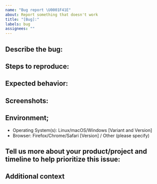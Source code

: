 ```yaml
---
name: "Bug report \U0001F41E"
about: Report something that doesn't work
title: "[Bug]:"
labels: bug
assignees: ""
---
```


<!--
A Bug is a superset of regressions, but it doesn't have to have worked previously. Please provide as much relevant info as possible.
Before opening a new issue, please search existing issues https://github.com/spaship/spaship/issues
-->

## Describe the bug:

<!-- A clear and concise description of what the bug is. -->

## Steps to reproduce:

<!--
1. Do '...'
2. Click on '....'
3. See error

For the fastest support, provide a working demo or minimal reproduction using tools such as [codepen](https://codepen.io/) or [jsfiddle](https://jsfiddle.net/)
-->

## Expected behavior:

<!-- A clear and concise description of what you expected to happen. -->

## Screenshots:

<!-- If applicable, add screenshots to help explain your problem. -->

## Environment;

- Operating System(s): Linux/macOS/Windows [Variant and Version]
- Browser: Firefox/Chrome/Safari [Version] / Other (please specify)

## Tell us more about your product/project and timeline to help prioritize this issue:

<!--
* What product/project does this impact?
* List product/project release(s) and timelines.
* Is this a customer reported blocking issue?
-->

## Additional context

<!-- Add any other context about the problem here. -->
